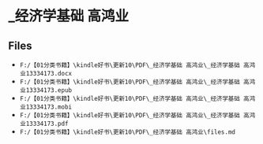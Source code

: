 # _经济学基础 高鸿业

## Files

- `F:/【01分类书籍】\kindle好书\更新10\PDF\_经济学基础 高鸿业\_经济学基础 高鸿业13334173.docx`
- `F:/【01分类书籍】\kindle好书\更新10\PDF\_经济学基础 高鸿业\_经济学基础 高鸿业13334173.epub`
- `F:/【01分类书籍】\kindle好书\更新10\PDF\_经济学基础 高鸿业\_经济学基础 高鸿业13334173.mobi`
- `F:/【01分类书籍】\kindle好书\更新10\PDF\_经济学基础 高鸿业\_经济学基础 高鸿业13334173.pdf`
- `F:/【01分类书籍】\kindle好书\更新10\PDF\_经济学基础 高鸿业\files.md`
